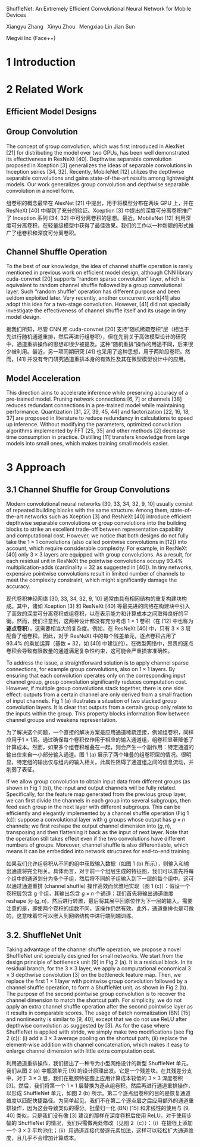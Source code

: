 ShuffleNet: An Extremely Efficient Convolutional Neural Network for Mobile Devices

Xiangyu Zhang  Xinyu Zhou  Mengxiao Lin Jian Sun

Megvii Inc (Face++)


# 1 Introduction

# 2 Related Work

## Efficient Model Designs

## Group Convolution
The concept of group convolution, which was first introduced in AlexNet [21] for distributing the model over two GPUs, has been well demonstrated its effectiveness in ResNeXt [40]. Depthwise separable convolution proposed in Xception [3] generalizes the ideas of separable convolutions in Inception series [34, 32]. Recently, MobileNet [12] utilizes the depthwise separable convolutions and gains state-of-the-art results among lightweight models. Our work generalizes group convolution and depthwise separable convolution in a novel form.

组卷积的概念最早在 AlexNet [21] 中提出，用于将模型分布在两块 GPU 上，并在 ResNeXt [40] 中得到了充分的验证。Xception [3] 中提出的深度可分离卷积推广了 Inception 系列 [34, 32] 中可分离卷积的思想。最近，MobileNet [12] 利用深度可分离卷积，在轻量级模型中获得了最佳效果。我们的工作以一种新颖的形式推广了组卷积和深度可分离卷积。

## Channel Shuffle Operation
To the best of our knowledge, the idea of channel shuffle operation is rarely mentioned in previous work on efficient model design, although CNN library cuda-convnet [20] supports “random sparse convolution” layer, which is equivalent to random channel shuffle followed by a group convolutional layer. Such “random shuffle” operation has different purpose and been seldom exploited later. Very recently, another concurrent work[41] also adopt this idea for a two-stage convolution. However, [41] did not specially investigate the effectiveness of channel shuffle itself and its usage in tiny model design.

据我们所知，尽管 CNN 库 cuda-convnet [20] 支持“随机稀疏卷积”层（相当于先进行随机通道重排，然后再进行组卷积），但在先前关于高效模型设计的研究中，通道重排操作的思想却​​很少被提及。这种“随机重排”操作的用途不同，后来很少被利用。最近，另一项同期研究 [41] 也采用了这种思想，用于两阶段卷积。然而，[41] 并没有专门研究通道重排本身的有效性及其在微型模型设计中的应用。

## Model Acceleration
This direction aims to accelerate inference
while preserving accuracy of a pre-trained model.
Pruning network connections [6, 7] or channels [38] reduces
redundant connections in a pre-trained model while
maintaining performance. Quantization [31, 27, 39, 45, 44]
and factorization [22, 16, 18, 37] are proposed in literature
to reduce redundancy in calculations to speed up inference.
Without modifying the parameters, optimized convolution
algorithms implemented by FFT [25, 35] and other
methods [2] decrease time consumption in practice. Distilling
[11] transfers knowledge from large models into small
ones, which makes training small models easier.


# 3 Approach
## 3.1 Channel Shuffle for Group Convolutions

Modern convolutional neural networks [30, 33, 34, 32, 9, 10] usually consist of repeated building blocks with the same structure. Among them, state-of-the-art networks such as Xception [3] and ResNeXt [40] introduce efficient depthwise separable convolutions or group convolutions into the building blocks to strike an excellent trade-off between representation capability and computational cost. However, we notice that both designs do not fully take the $1 \times 1$ convolutions (also called pointwise convolutions in [12]) into account, which require considerable complexity. For example, in ResNeXt [40] only $3 \times 3$ layers are equipped with group convolutions. As a result, for each residual unit in ResNeXt the pointwise convolutions occupy 93.4% multiplication-adds (cardinality = 32 as suggested in [40]). In tiny networks, expensive pointwise convolutions result in limited number of channels to meet the complexity constraint, which might significantly damage the accuracy.

现代卷积神经网络 [30, 33, 34, 32, 9, 10] 通常由具有相同结构的重复构建块构成。其中，诸如 Xception [3] 和 ResNeXt [40] 等最先进的网络在构建块中引入了高效的深度可分离卷积或组卷积，以在表示能力和计算成本之间取得良好的平衡。然而，我们注意到，这两种设计都没有充分考虑 1 × 1 卷积（在 [12] 中也称为**逐点卷积**），这需要相当大的复杂度。例如，在 ResNeXt [40] 中，只有 3 × 3 层配备了组卷积。因此，对于 ResNeXt 中的每个残差单元，逐点卷积占用了 93.4% 的乘加运算（基数 = 32，如 [40] 中建议的）。在微型网络中，昂贵的逐点卷积会导致有限数量的通道满足复杂性约束，这可能会严重损害准确性。


To address the issue, a straightforward solution is to apply channel sparse connections, for example group convolutions, also on $1 \times 1$ layers. By ensuring that each convolution operates only on the corresponding input channel group, group convolution significantly reduces computation cost. However, if multiple group convolutions stack together, there is one side effect: outputs from a certain channel are only derived from a small fraction of input channels. Fig 1 (a) illustrates a situation of two stacked group convolution layers. It is clear that outputs from a certain group only relate to the inputs within the group. This property blocks information flow between channel groups and weakens representation.

为了解决这个问题，一个直接的解决方案是应用通道稀疏连接，例如组卷积，同样应用于$1 \times 1$层。通过确保每个卷积仅作用于相应的输入通道组，组卷积显著降低了计算成本。然而，如果多个组卷积堆叠在一起，则会产生一个副作用：特定通道的输出仅来自一小部分输入通道。图 1 (a) 展示了两个堆叠的组卷积层的情况。很明显，特定组的输出仅与组内的输入相关。此属性阻碍了通道组之间的信息流动，并削弱了表征。




If we allow group convolution to obtain input data from
different groups (as shown in Fig 1 (b)), the input and output
channels will be fully related. Specifically, for the feature
map generated from the previous group layer, we can
first divide the channels in each group into several subgroups,
then feed each group in the next layer with different
subgroups. This can be efficiently and elegantly implemented
by a channel shuffle operation (Fig 1 (c)): suppose
a convolutional layer with g groups whose output has
$g \times n$ channels; we first reshape the output channel dimension
into $(g, n)$, transposing and then flattening it back as
the input of next layer. Note that the operation still takes
effect even if the two convolutions have different numbers
of groups. Moreover, channel shuffle is also differentiable,
which means it can be embedded into network structures for
end-to-end training.


如果我们允许组卷积从不同的组中获取输入数据（如图 1 (b) 所示），则输入和输出通道将完全相关。具体而言，对于前一个组层生成的特征图，我们可以首先将每个组中的通道划分为多个子组，然后将不同的子组输入到下一层的每个组中。这可以通过通道重排 (channel shuffle) 操作高效而优雅地实现（图 1 (c)）：假设一个卷积层包含 g 个组，其输出包含 $g \times n$ 个通道；我们首先将输出通道维度 reshape 为 $(g, n)$，然后进行转置，最后将其展平回原位作为下一层的输入。需要注意的是，即使两个卷积的组数不同，该操作仍然有效。此外，通道重排也是可微的，这意味着它可以嵌入到网络结构中进行端到端训练。


## 3.2. ShuffleNet Unit


Taking advantage of the channel shuffle operation, we propose a novel ShuffleNet unit specially designed for small networks. We start from the design principle of bottleneck unit [9] in Fig 2 (a). It is a residual block. In its residual branch, for the $3 \times 3$ layer, we apply a computational economical $3 \times 3$ depthwise convolution [3] on the bottleneck feature map. Then, we replace the first $1 \times 1$ layer with pointwise group convolution followed by a channel shuffle operation, to form a ShuffleNet unit, as shown in Fig 2 (b). The purpose of the second pointwise group convolution is to recover the channel dimension to match the shortcut path. For simplicity, we do not apply an extra channel shuffle operation after the second pointwise layer as it results in comparable scores. The usage of batch normalization (BN) [15] and nonlinearity is similar to [9, 40], except that we do not use ReLU after depthwise convolution as suggested by [3]. As for the case where ShuffleNet is applied with stride, we simply make two modifications (see Fig 2 (c)): (i) add a $3 \times 3$ average pooling on the shortcut path; (ii) replace the element-wise addition with channel concatenation, which makes it easy to enlarge channel dimension with little extra computation cost.

利用通道重排操作，我们提出了一种专为小型网络设计的新型 ShuffleNet 单元。我们从图 2 (a) 中瓶颈单元 [9] 的设计原理出发。它是一个残差块。在其残差分支中，对于 $3 \times 3$ 层，我们在瓶颈特征图上应用计算成本较低的 $3 \times 3$ 深度卷积 [3]。然后，我们将第一个 $1 \times 1$ 层替换为逐点组卷积，然后再进行通道重排操作，以形成 ShuffleNet 单元，如图 2 (b) 所示。第二个逐点组卷积的目的是恢复通道维度以匹配快捷路径。为简单起见，我们不在第二个逐点层之后应用额外的通道重排操作，因为这会导致类似的得分。批量归一化 (BN) [15] 和非线性的使用与 [9, 40] 类似，只是我们没有像 [3] 建议的那样在深度卷积后使用 ReLU。对于使用步幅的 ShuffleNet 的情况，我们只需做两处修改（见图 2（c））：（i）在捷径上添加一个 $3 \times 3$ 平均池化；（ii）用通道连接代替逐元素加法，这样可以轻松扩大通道维度，且几乎不会增加计算成本。




